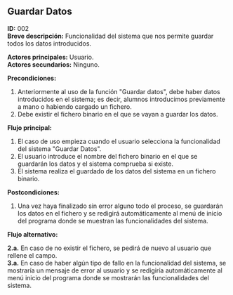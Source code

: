 ## Guardar Datos

**ID:** 002   
**Breve descripción:** Funcionalidad del sistema que nos permite guardar todos los datos introducidos.


**Actores principales:** Usuario.  
**Actores secundarios:** Ninguno.

**Precondiciones:**

1. Anteriormente al uso de la función "Guardar datos", debe haber datos introducidos en el sistema; es decir, alumnos introducimos previamente a mano o habiendo cargado un fichero.
2. Debe existir el fichero binario en el que se vayan a guardar los datos.



**Flujo principal:**

1. El caso de uso empieza cuando el usuario selecciona la funcionalidad del sistema "Guardar Datos".
2. El usuario introduce el nombre del fichero binario en el que se guardarán los datos y el sistema comprueba si existe.
3. El sistema realiza el guardado de los datos del sistema en un fichero binario.


**Postcondiciones:**

1. Una vez haya finalizado sin error alguno todo el proceso, se guardarán los datos en el fichero y se redigirá automáticamente al menú de inicio del programa donde se muestran las funcionalidades del sistema.  


**Flujo alternativo:** 

**2.a.** En caso de no existir el fichero, se pedirá de nuevo al usuario que rellene el campo.  
**3.a.** En caso de haber algún tipo de fallo en la funcionalidad del sistema, se mostraría un mensaje de error al usuario y se redigiría automáticamente al menú inicio del programa donde se mostrarán las funcionalidades del sistema.   

